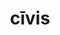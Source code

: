 ---
title: cīvis
meaning: citizen
ch: [thirteen, f2, f, ss, ss2]
pos: nounthird
genitive: cīvis
abbgender: m./f.
abbgender2: masc./fem.
gender: masculine/feminine
declension: third
derivative: civic
---